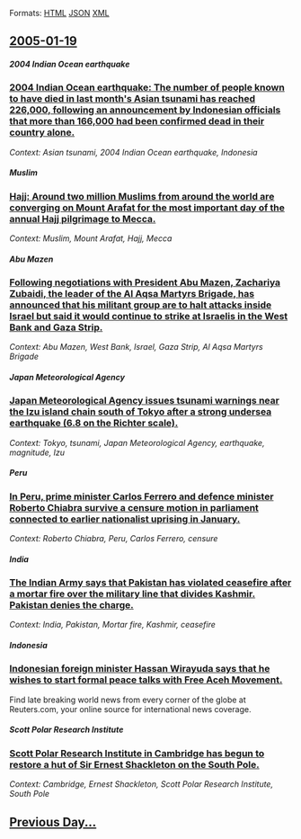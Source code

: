 
Formats: [HTML](2005/01/19/index.html)  [JSON](2005/01/19/index.json)  [XML](2005/01/19/index.xml)  

## [2005-01-19](/news/2005/01/19/index.md)

##### 2004 Indian Ocean earthquake
### [ 2004 Indian Ocean earthquake: The number of people known to have died in last month's Asian tsunami has reached 226,000, following an announcement by Indonesian officials that more than 166,000 had been confirmed dead in their country alone. ](/news/2005/01/19/2004-indian-ocean-earthquake-the-number-of-people-known-to-have-died-in-last-month-s-asian-tsunami-has-reached-226-000-following-an-annou.md)
_Context: Asian tsunami, 2004 Indian Ocean earthquake, Indonesia_

##### Muslim
### [ Hajj: Around two million Muslims from around the world are converging on Mount Arafat for the most important day of the annual Hajj pilgrimage to Mecca. ](/news/2005/01/19/hajj-around-two-million-muslims-from-around-the-world-are-converging-on-mount-arafat-for-the-most-important-day-of-the-annual-hajj-pilgrim.md)
_Context: Muslim, Mount Arafat, Hajj, Mecca_

##### Abu Mazen
### [ Following negotiations with President Abu Mazen, Zachariya Zubaidi, the leader of the Al Aqsa Martyrs Brigade, has announced that his militant group are to halt attacks inside Israel but said it would continue to strike at Israelis in the West Bank and Gaza Strip. ](/news/2005/01/19/following-negotiations-with-president-abu-mazen-zachariya-zubaidi-the-leader-of-the-al-aqsa-martyrs-brigade-has-announced-that-his-milit.md)
_Context: Abu Mazen, West Bank, Israel, Gaza Strip, Al Aqsa Martyrs Brigade_

##### Japan Meteorological Agency
### [ Japan Meteorological Agency issues tsunami warnings near the Izu island chain south of Tokyo after a strong undersea earthquake (6.8 on the Richter scale). ](/news/2005/01/19/japan-meteorological-agency-issues-tsunami-warnings-near-the-izu-island-chain-south-of-tokyo-after-a-strong-undersea-earthquake-6-8-on-the.md)
_Context: Tokyo, tsunami, Japan Meteorological Agency, earthquake, magnitude, Izu_

##### Peru
### [ In Peru, prime minister Carlos Ferrero and defence minister Roberto Chiabra survive a censure motion in parliament connected to earlier nationalist uprising in January. ](/news/2005/01/19/in-peru-prime-minister-carlos-ferrero-and-defence-minister-roberto-chiabra-survive-a-censure-motion-in-parliament-connected-to-earlier-nat.md)
_Context: Roberto Chiabra, Peru, Carlos Ferrero, censure_

##### India
### [ The Indian Army says that Pakistan has violated ceasefire after a mortar fire over the military line that divides Kashmir. Pakistan denies the charge. ](/news/2005/01/19/the-indian-army-says-that-pakistan-has-violated-ceasefire-after-a-mortar-fire-over-the-military-line-that-divides-kashmir-pakistan-denies.md)
_Context: India, Pakistan, Mortar fire, Kashmir, ceasefire_

##### Indonesia
### [ Indonesian foreign minister Hassan Wirayuda says that he wishes to start formal peace talks with Free Aceh Movement. ](/news/2005/01/19/indonesian-foreign-minister-hassan-wirayuda-says-that-he-wishes-to-start-formal-peace-talks-with-free-aceh-movement.md)
Find late breaking world news from every corner of the globe at Reuters.com, your online source for international news coverage.

##### Scott Polar Research Institute
### [ Scott Polar Research Institute in Cambridge has begun to restore a hut of Sir Ernest Shackleton on the South Pole. ](/news/2005/01/19/scott-polar-research-institute-in-cambridge-has-begun-to-restore-a-hut-of-sir-ernest-shackleton-on-the-south-pole.md)
_Context: Cambridge, Ernest Shackleton, Scott Polar Research Institute, South Pole_

## [Previous Day...](/news/2005/01/18/index.md)

